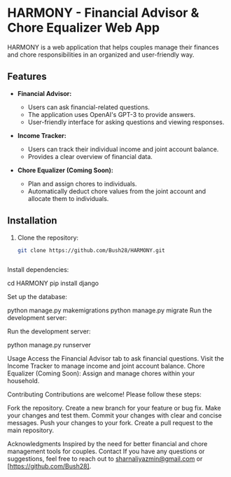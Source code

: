 # HARMONY - Financial Advisor & Chore Equalizer Web App

HARMONY is a web application that helps couples manage their finances and chore responsibilities in an organized and user-friendly way.

## Features

- **Financial Advisor:**
  - Users can ask financial-related questions.
  - The application uses OpenAI's GPT-3 to provide answers.
  - User-friendly interface for asking questions and viewing responses.

- **Income Tracker:**
  - Users can track their individual income and joint account balance.
  - Provides a clear overview of financial data.

- **Chore Equalizer (Coming Soon):**
  - Plan and assign chores to individuals.
  - Automatically deduct chore values from the joint account and allocate them to individuals.

## Installation

1. Clone the repository:

   ```bash
   git clone https://github.com/Bush28/HARMONY.git



Install dependencies:

cd HARMONY
pip install django


Set up the database:

python manage.py makemigrations
python manage.py migrate
Run the development server:



Run the development server:

python manage.py runserver




Usage
Access the Financial Advisor tab to ask financial questions.
Visit the Income Tracker to manage income and joint account balance.
Chore Equalizer (Coming Soon): Assign and manage chores within your household.

 



Contributing
Contributions are welcome! Please follow these steps:

Fork the repository.
Create a new branch for your feature or bug fix.
Make your changes and test them.
Commit your changes with clear and concise messages.
Push your changes to your fork.
Create a pull request to the main repository.



Acknowledgments
Inspired by the need for better financial and chore management tools for couples.
Contact
If you have any questions or suggestions, feel free to reach out to sharnaliyazmin@gmail.com or [https://github.com/Bush28].



































<!-- # HARMONY
PHASE-5 PROJECT
Description 📝
This is a magical platform that helps couples not fight over money and chores. It's like a fairy godparent but for grown-ups! 💰

Features :
Joint Account Management: Like a piggy bank for both of you!
Income Tracker: Knows where your gold coins come from.
Expense Logging: Keeps track of what you buy, like a shopping list!
Equal Contribution Calculator: Makes sure both put the fair amount(proportionate to income) of candies in the jar.
Chore Equalizer: Like a chore chart with added monetary value
Bill Reminders: just to make the website more handy 
Savings Goals: Helps you save for that big travel plan you have!
Financial Advisor: Like a magic 8-ball for money stuff.

Tech Stack :
Backend: Python, Django
Frontend: React.js
Database: PostgreSQL
Other: GPT ML API for the advisor part(might keep it for future work) -->
